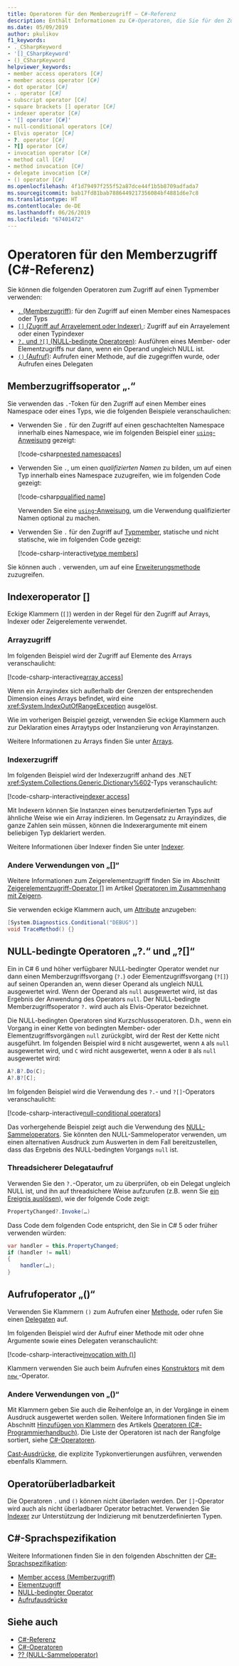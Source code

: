 ```yaml
---
title: Operatoren für den Memberzugriff – C#-Referenz
description: Enthält Informationen zu C#-Operatoren, die Sie für den Zugriff auf Typmember verwenden können.
ms.date: 05/09/2019
author: pkulikov
f1_keywords:
- ._CSharpKeyword
- '[]_CSharpKeyword'
- ()_CSharpKeyword
helpviewer_keywords:
- member access operators [C#]
- member access operator [C#]
- dot operator [C#]
- . operator [C#]
- subscript operator [C#]
- square brackets [] operator [C#]
- indexer operator [C#]
- '[] operator [C#]'
- null-conditional operators [C#]
- Elvis operator [C#]
- ?. operator [C#]
- ?[] operator [C#]
- invocation operator [C#]
- method call [C#]
- method invocation [C#]
- delegate invocation [C#]
- () operator [C#]
ms.openlocfilehash: 4f1d79497f255f52a87dce44f1b5b8709adfada7
ms.sourcegitcommit: bab17fd81bab7886449217356084bf4881d6e7c8
ms.translationtype: HT
ms.contentlocale: de-DE
ms.lasthandoff: 06/26/2019
ms.locfileid: "67401472"
---
```

# <a name="member-access-operators-c-reference"></a>Operatoren für den Memberzugriff (C#-Referenz)

Sie können die folgenden Operatoren zum Zugriff auf einen Typmember verwenden:

- [`.` (Memberzugriff)](#member-access-operator-): für den Zugriff auf einen Member eines Namespaces oder Typs
- [`[]` (Zugriff auf Arrayelement oder Indexer) ](#indexer-operator-): Zugriff auf ein Arrayelement oder einen Typindexer
- [`?.` und `?[]` (NULL-bedingte Operatoren)](#null-conditional-operators--and-): Ausführen eines Member- oder Elementzugriffs nur dann, wenn ein Operand ungleich NULL ist.
- [`()` (Aufruf)](#invocation-operator-): Aufrufen einer Methode, auf die zugegriffen wurde, oder Aufrufen eines Delegaten

## <a name="member-access-operator-"></a>Memberzugriffsoperator „.“

Sie verwenden das `.`-Token für den Zugriff auf einen Member eines Namespace oder eines Typs, wie die folgenden Beispiele veranschaulichen:

- Verwenden Sie `.` für den Zugriff auf einen geschachtelten Namespace innerhalb eines Namespace, wie im folgenden Beispiel einer [`using`-Anweisung](../keywords/using-directive.md) gezeigt:

  [!code-csharp[nested namespaces](~/samples/csharp/language-reference/operators/MemberAccessOperators.cs#NestedNamespace)]

- Verwenden Sie `.`, um einen *qualifizierten Namen* zu bilden, um auf einen Typ innerhalb eines Namespace zuzugreifen, wie im folgenden Code gezeigt:

  [!code-csharp[qualified name](~/samples/csharp/language-reference/operators/MemberAccessOperators.cs#QualifiedName)]

  Verwenden Sie eine [`using`-Anweisung](../keywords/using-directive.md), um die Verwendung qualifizierter Namen optional zu machen.

- Verwenden Sie `.` für den Zugriff auf [Typmember](../../programming-guide/classes-and-structs/index.md#members), statische und nicht statische, wie im folgenden Code gezeigt:

  [!code-csharp-interactive[type members](~/samples/csharp/language-reference/operators/MemberAccessOperators.cs#TypeMemberAccess)]

Sie können auch `.` verwenden, um auf eine [Erweiterungsmethode](../../programming-guide/classes-and-structs/extension-methods.md) zuzugreifen.

## <a name="indexer-operator-"></a>Indexeroperator []

Eckige Klammern (`[]`) werden in der Regel für den Zugriff auf Arrays, Indexer oder Zeigerelemente verwendet.

### <a name="array-access"></a>Arrayzugriff

Im folgenden Beispiel wird der Zugriff auf Elemente des Arrays veranschaulicht:

[!code-csharp-interactive[array access](~/samples/csharp/language-reference/operators/MemberAccessOperators.cs#Arrays)]

Wenn ein Arrayindex sich außerhalb der Grenzen der entsprechenden Dimension eines Arrays befindet, wird eine <xref:System.IndexOutOfRangeException> ausgelöst.

Wie im vorherigen Beispiel gezeigt, verwenden Sie eckige Klammern auch zur Deklaration eines Arraytyps oder Instanziierung von Arrayinstanzen.

Weitere Informationen zu Arrays finden Sie unter [Arrays](../../programming-guide/arrays/index.md).

### <a name="indexer-access"></a>Indexerzugriff

Im folgenden Beispiel wird der Indexerzugriff anhand des .NET <xref:System.Collections.Generic.Dictionary%602>-Typs veranschaulicht:

[!code-csharp-interactive[indexer access](~/samples/csharp/language-reference/operators/MemberAccessOperators.cs#Indexers)]

Mit Indexern können Sie Instanzen eines benutzerdefinierten Typs auf ähnliche Weise wie ein Array indizieren. Im Gegensatz zu Arrayindizes, die ganze Zahlen sein müssen, können die Indexerargumente mit einem beliebigen Typ deklariert werden.

Weitere Informationen über Indexer finden Sie unter [Indexer](../../programming-guide/indexers/index.md).

### <a name="other-usages-of-"></a>Andere Verwendungen von „[]“

Weitere Informationen zum Zeigerelementzugriff finden Sie im Abschnitt [Zeigerelementzugriff-Operator []](pointer-related-operators.md#pointer-element-access-operator-) im Artikel [Operatoren im Zusammenhang mit Zeigern](pointer-related-operators.md).

Sie verwenden eckige Klammern auch, um [Attribute](../../programming-guide/concepts/attributes/index.md) anzugeben:

```csharp
[System.Diagnostics.Conditional("DEBUG")]
void TraceMethod() {}
```

## <a name="null-conditional-operators--and-"></a>NULL-bedingte Operatoren „?.“ und „?[]“

Ein in C# 6 und höher verfügbarer NULL-bedingter Operator wendet nur dann einen Memberzugriffsvorgang (`?.`) oder Elementzugriffsvorgang (`?[]`) auf seinen Operanden an, wenn dieser Operand als ungleich NULL ausgewertet wird. Wenn der Operand als `null` ausgewertet wird, ist das Ergebnis der Anwendung des Operators `null`. Der NULL-bedingte Memberzugriffsoperator `?.` wird auch als Elvis-Operator bezeichnet.

Die NULL-bedingten Operatoren sind Kurzschlussoperatoren. D.h., wenn ein Vorgang in einer Kette von bedingten Member- oder Elementzugriffsvorgängen `null` zurückgibt, wird der Rest der Kette nicht ausgeführt. Im folgenden Beispiel wird `B` nicht ausgewertet, wenn `A` als `null` ausgewertet wird, und `C` wird nicht ausgewertet, wenn `A` oder `B` als `null` ausgewertet wird:

```csharp
A?.B?.Do(C);
A?.B?[C];
```

Im folgenden Beispiel wird die Verwendung des `?.`- und `?[]`-Operators veranschaulicht:

[!code-csharp-interactive[null-conditional operators](~/samples/csharp/language-reference/operators/MemberAccessOperators.cs#NullConditional)]

Das vorhergehende Beispiel zeigt auch die Verwendung des [NULL-Sammeloperators](null-coalescing-operator.md). Sie könnten den NULL-Sammeloperator verwenden, um einen alternativen Ausdruck zum Auswerten in dem Fall bereitzustellen, dass das Ergebnis des NULL-bedingten Vorgangs `null` ist.

### <a name="thread-safe-delegate-invocation"></a>Threadsicherer Delegataufruf

Verwenden Sie den `?.`-Operator, um zu überprüfen, ob ein Delegat ungleich NULL ist, und ihn auf threadsichere Weise aufzurufen (z.B. wenn Sie [ein Ereignis auslösen](../../../standard/events/how-to-raise-and-consume-events.md)), wie der folgende Code zeigt:

```csharp
PropertyChanged?.Invoke(…)
```

Dass Code dem folgenden Code entspricht, den Sie in C# 5 oder früher verwenden würden:

```csharp
var handler = this.PropertyChanged;
if (handler != null)
{
    handler(…);
}
```

## <a name="invocation-operator-"></a>Aufrufoperator „()“

Verwenden Sie Klammern `()` zum Aufrufen einer [Methode](../../programming-guide/classes-and-structs/methods.md), oder rufen Sie einen [Delegaten](../../programming-guide/delegates/index.md) auf.

Im folgenden Beispiel wird der Aufruf einer Methode mit oder ohne Argumente sowie eines Delegaten veranschaulicht:

[!code-csharp-interactive[invocation with ()](~/samples/csharp/language-reference/operators/MemberAccessOperators.cs#Invocation)]

Klammern verwenden Sie auch beim Aufrufen eines [Konstruktors](../../programming-guide/classes-and-structs/constructors.md) mit dem [ `new` ](new-operator.md)-Operator.

### <a name="other-usages-of-"></a>Andere Verwendungen von „()“

Mit Klammern geben Sie auch die Reihenfolge an, in der Vorgänge in einem Ausdruck ausgewertet werden sollen. Weitere Informationen finden Sie im Abschnitt [Hinzufügen von Klammern](../../programming-guide/statements-expressions-operators/operators.md#adding-parentheses) des Artikels [Operatoren (C#-Programmierhandbuch)](../../programming-guide/statements-expressions-operators/operators.md). Die Liste der Operatoren ist nach der Rangfolge sortiert, siehe [C#-Operatoren](index.md).

[Cast-Ausdrücke](type-testing-and-conversion-operators.md#cast-operator-), die explizite Typkonvertierungen ausführen, verwenden ebenfalls Klammern.

## <a name="operator-overloadability"></a>Operatorüberladbarkeit

Die Operatoren `.` und `()` können nicht überladen werden. Der `[]`-Operator wird auch als nicht überladbarer Operator betrachtet. Verwenden Sie [Indexer](../../programming-guide/indexers/index.md) zur Unterstützung der Indizierung mit benutzerdefinierten Typen.

## <a name="c-language-specification"></a>C#-Sprachspezifikation

Weitere Informationen finden Sie in den folgenden Abschnitten der [C#-Sprachspezifikation](~/_csharplang/spec/introduction.md):

- [Member access (Memberzugriff)](~/_csharplang/spec/expressions.md#member-access)
- [Elementzugriff](~/_csharplang/spec/expressions.md#element-access)
- [NULL-bedingter Operator](~/_csharplang/spec/expressions.md#null-conditional-operator)
- [Aufrufausdrücke](~/_csharplang/spec/expressions.md#invocation-expressions)

## <a name="see-also"></a>Siehe auch

- [C#-Referenz](../index.md)
- [C#-Operatoren](index.md)
- [?? (NULL-Sammeloperator)](null-coalescing-operator.md)
